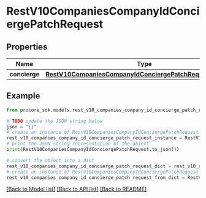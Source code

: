 # RestV10CompaniesCompanyIdConciergePatchRequest


## Properties

Name | Type | Description | Notes
------------ | ------------- | ------------- | -------------
**concierge** | [**RestV10CompaniesCompanyIdConciergePatchRequestConcierge**](RestV10CompaniesCompanyIdConciergePatchRequestConcierge.md) |  | [optional] 

## Example

```python
from procore_sdk.models.rest_v10_companies_company_id_concierge_patch_request import RestV10CompaniesCompanyIdConciergePatchRequest

# TODO update the JSON string below
json = "{}"
# create an instance of RestV10CompaniesCompanyIdConciergePatchRequest from a JSON string
rest_v10_companies_company_id_concierge_patch_request_instance = RestV10CompaniesCompanyIdConciergePatchRequest.from_json(json)
# print the JSON string representation of the object
print(RestV10CompaniesCompanyIdConciergePatchRequest.to_json())

# convert the object into a dict
rest_v10_companies_company_id_concierge_patch_request_dict = rest_v10_companies_company_id_concierge_patch_request_instance.to_dict()
# create an instance of RestV10CompaniesCompanyIdConciergePatchRequest from a dict
rest_v10_companies_company_id_concierge_patch_request_from_dict = RestV10CompaniesCompanyIdConciergePatchRequest.from_dict(rest_v10_companies_company_id_concierge_patch_request_dict)
```
[[Back to Model list]](../README.md#documentation-for-models) [[Back to API list]](../README.md#documentation-for-api-endpoints) [[Back to README]](../README.md)


